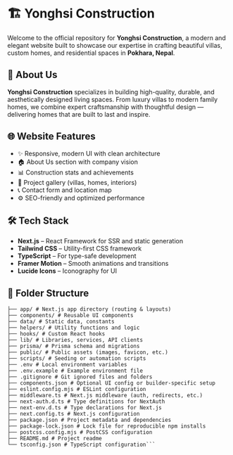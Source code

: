 # 🏗️ Yonghsi Construction

Welcome to the official repository for **Yonghsi Construction**, a modern and elegant website built to showcase our expertise in crafting beautiful villas, custom homes, and residential spaces in **Pokhara, Nepal**.

## 🚀 About Us

**Yonghsi Construction** specializes in building high-quality, durable, and aesthetically designed living spaces. From luxury villas to modern family homes, we combine expert craftsmanship with thoughtful design — delivering homes that are built to last and inspire.

## 🌐 Website Features

- ✨ Responsive, modern UI with clean architecture
- 🏠 About Us section with company vision
- 📊 Construction stats and achievements
- 📸 Project gallery (villas, homes, interiors)
- 📞 Contact form and location map
- ⚙️ SEO-friendly and optimized performance

## 🛠️ Tech Stack

- **Next.js** – React Framework for SSR and static generation
- **Tailwind CSS** – Utility-first CSS framework
- **TypeScript** – For type-safe development
- **Framer Motion** – Smooth animations and transitions
- **Lucide Icons** – Iconography for UI

## 📂 Folder Structure

```yongshi-nirman-sewa/
├── app/ # Next.js app directory (routing & layouts)
├── components/ # Reusable UI components
├── data/ # Static data, constants
├── helpers/ # Utility functions and logic
├── hooks/ # Custom React hooks
├── lib/ # Libraries, services, API clients
├── prisma/ # Prisma schema and migrations
├── public/ # Public assets (images, favicon, etc.)
├── scripts/ # Seeding or automation scripts
├── .env # Local environment variables
├── .env.example # Example environment file
├── .gitignore # Git ignored files and folders
├── components.json # Optional UI config or builder-specific setup
├── eslint.config.mjs # ESLint configuration
├── middleware.ts # Next.js middleware (auth, redirects, etc.)
├── next-auth.d.ts # Type definitions for NextAuth
├── next-env.d.ts # Type declarations for Next.js
├── next.config.ts # Next.js configuration
├── package.json # Project metadata and dependencies
├── package-lock.json # Lock file for reproducible npm installs
├── postcss.config.mjs # PostCSS configuration
├── README.md # Project readme
└── tsconfig.json # TypeScript configuration```